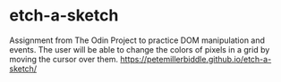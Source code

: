 # etch-a-sketch
Assignment from The Odin Project to practice DOM manipulation and events.
The user will be able to change the colors of pixels in a grid by moving the cursor
over them.
https://petemillerbiddle.github.io/etch-a-sketch/
